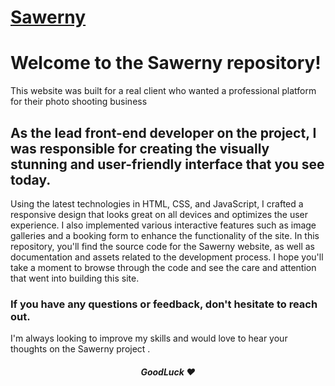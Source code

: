 # [Sawerny](https://sawernyy.netlify.app/)

# Welcome to the Sawerny repository!
This website was built for a real client who wanted a professional platform for their photo shooting business
## As the lead front-end developer on the project, I was responsible for creating the visually stunning and user-friendly interface that you see today.
Using the latest technologies in HTML, CSS, and JavaScript, I crafted a responsive design that looks great on all devices and optimizes the user experience. I also implemented various interactive features such as image galleries and a booking form to enhance the functionality of the site.
In this repository, you'll find the source code for the Sawerny website, as well as documentation and assets related to the development process. I hope you'll take a moment to browse through the code and see the care and attention that went into building this site.
### If you have any questions or feedback, don't hesitate to reach out. 
I'm always looking to improve my skills and would love to hear your thoughts on the Sawerny project .
<h5 align="center">GoodLuck ❤</h6>
